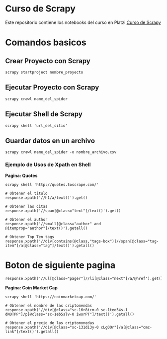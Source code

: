 # Curso de Scrapy
Este repositorio contiene los notebooks del curso en Platzi [Curso de Scrapy](https://platzi.com/cursos/scrapy/)

# Comandos basicos

## Crear Proyecto con Scrapy
```
scrapy startproject nombre_proyecto
```

## Ejecutar Proyecto con Scrapy
```
scrapy crawl name_del_spider
```

## Ejecutar Shell de Scrapy
```
scrapy shell 'url_del_sitio'
```

## Guardar datos en un archivo
```
scrapy crawl name_del_spider -o nombre_archivo.csv
```

### Ejemplo de Usos de Xpath en Shell

**Pagina: Quotes**
```
scrapy shell 'http://quotes.toscrape.com/'

# Obtener el titulo
response.xpath('//h1/a/text()').get()

# Obtener las citas
response.xpath('//span[@class="text"]/text()').get()

# Obtener el author
response.xpath('//small[@class="author" and @itemprop="author"]/text()').getall()

# Obtener Top Ten tags
response.xpath('//div[contains(@class,"tags-box")]//span[@class="tag-item"]/a[@class="tag"]/text()').getall()

```
# Boton de siguiente pagina
```
response.xpath('//ul[@class="pager"]//li[@class="next"]/a/@href').get()
```
**Pagina: Coin Market Cap**
```
scrapy shell 'https://coinmarketcap.com/'

# Obtener el nombre de las criptomendas
response.xpath('//div[@class="sc-16r8icm-0 sc-1teo54s-1 dNOTPP"]/p[@class="sc-1eb5slv-0 iworPT"]/text()').getall()

# Obtener el precio de las criptomonedas
response.xpath('//div[@class="sc-131di3y-0 cLgOOr"]/a[@class="cmc-link"]/text()').getall()
```
